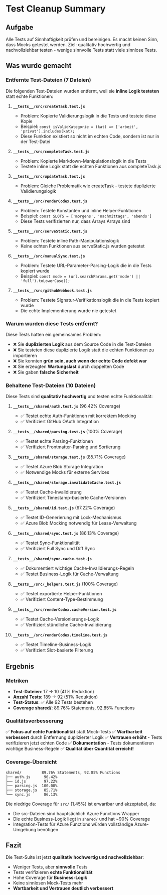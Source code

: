 # Test Cleanup Summary

## Aufgabe
Alle Tests auf Sinnhaftigkeit prüfen und bereinigen. Es macht keinen Sinn, dass Mocks getestet werden. Ziel: qualitativ hochwertig und nachvollziehbar testen - wenige sinnvolle Tests statt viele sinnlose Tests.

## Was wurde gemacht

### Entfernte Test-Dateien (7 Dateien)
Die folgenden Test-Dateien wurden entfernt, weil sie **inline Logik testeten** statt echte Funktionen:

1. **`__tests__/src/createTask.test.js`**
   - Problem: Kopierte Validierungslogik in die Tests und testete diese Kopie
   - Beispiel: `const isValidKategorie = (kat) => ['arbeit', 'privat'].includes(kat);`
   - Diese Funktion existiert so nicht im echten Code, sondern ist nur in der Test-Datei

2. **`__tests__/src/completeTask.test.js`**
   - Problem: Kopierte Markdown-Manipulationslogik in die Tests
   - Testete inline Logik statt die echten Funktionen aus completeTask.js

3. **`__tests__/src/updateTask.test.js`**
   - Problem: Gleiche Problematik wie createTask - testete duplizierte Validierungslogik

4. **`__tests__/src/renderCodex.test.js`**
   - Problem: Testete Konstanten und inline Helper-Funktionen
   - Beispiel: `const SLOTS = ['morgens', 'nachmittags', 'abends']`
   - Diese Tests verifizierten nur, dass Arrays Arrays sind

5. **`__tests__/src/serveStatic.test.js`**
   - Problem: Testete inline Path-Manipulationslogik
   - Keine echten Funktionen aus serveStatic.js wurden getestet

6. **`__tests__/src/manualSync.test.js`**
   - Problem: Testete URL-Parameter-Parsing-Logik die in die Tests kopiert wurde
   - Beispiel: `const mode = (url.searchParams.get('mode') || 'full').toLowerCase();`

7. **`__tests__/src/githubWebhook.test.js`**
   - Problem: Testete Signatur-Verifikationslogik die in die Tests kopiert wurde
   - Die echte Implementierung wurde nie getestet

### Warum wurden diese Tests entfernt?

Diese Tests hatten ein gemeinsames Problem:
- ❌ Sie **duplizierten Logik** aus dem Source Code in die Test-Dateien
- ❌ Sie testeten diese duplizierte Logik statt die echten Funktionen zu importieren
- ❌ Sie konnten **grün sein, auch wenn der echte Code defekt war**
- ❌ Sie erzeugten **Wartungslast** durch doppelten Code
- ❌ Sie gaben **falsche Sicherheit**

### Behaltene Test-Dateien (10 Dateien)
Diese Tests sind **qualitativ hochwertig** und testen echte Funktionalität:

1. **`__tests__/shared/auth.test.js`** (96.42% Coverage)
   - ✅ Testet echte Auth-Funktionen mit korrektem Mocking
   - ✅ Verifiziert GitHub OAuth Integration

2. **`__tests__/shared/parsing.test.js`** (100% Coverage)
   - ✅ Testet echte Parsing-Funktionen
   - ✅ Verifiziert Frontmatter-Parsing und Sortierung

3. **`__tests__/shared/storage.test.js`** (85.71% Coverage)
   - ✅ Testet Azure Blob Storage Integration
   - ✅ Notwendige Mocks für externe Services

4. **`__tests__/shared/storage.invalidateCache.test.js`**
   - ✅ Testet Cache-Invalidierung
   - ✅ Verifiziert Timestamp-basierte Cache-Versionen

5. **`__tests__/shared/id.test.js`** (97.22% Coverage)
   - ✅ Testet ID-Generierung mit Lock-Mechanismus
   - ✅ Azure Blob Mocking notwendig für Lease-Verwaltung

6. **`__tests__/shared/sync.test.js`** (86.13% Coverage)
   - ✅ Testet Sync-Funktionalität
   - ✅ Verifiziert Full Sync und Diff Sync

7. **`__tests__/shared/sync.cache.test.js`**
   - ✅ Dokumentiert wichtige Cache-Invalidierungs-Regeln
   - ✅ Testet Business-Logik für Cache-Verwaltung

8. **`__tests__/src/_helpers.test.js`** (100% Coverage)
   - ✅ Testet exportierte Helper-Funktionen
   - ✅ Verifiziert Content-Type-Bestimmung

9. **`__tests__/src/renderCodex.cacheVersion.test.js`**
   - ✅ Testet Cache-Versionierungs-Logik
   - ✅ Verifiziert stündliche Cache-Invalidierung

10. **`__tests__/src/renderCodex.timeline.test.js`**
    - ✅ Testet Timeline-Business-Logik
    - ✅ Verifiziert Slot-basierte Filterung

## Ergebnis

### Metriken
- **Test-Dateien**: 17 → 10 (41% Reduktion)
- **Anzahl Tests**: 189 → 92 (51% Reduktion)
- **Test-Status**: ✅ Alle 92 Tests bestehen
- **Coverage shared/**: 89.76% Statements, 92.85% Functions

### Qualitätsverbesserung
✅ **Fokus auf echte Funktionalität** statt Mock-Tests
✅ **Wartbarkeit verbessert** durch Entfernung duplizierter Logik
✅ **Vertrauen erhöht** - Tests verifizieren jetzt echten Code
✅ **Dokumentation** - Tests dokumentieren wichtige Business-Regeln
✅ **Qualität über Quantität erreicht!**

### Coverage-Übersicht
```
shared/         89.76% Statements, 92.85% Functions
├── auth.js      96.42% 
├── id.js        97.22%
├── parsing.js  100.00%
├── storage.js   85.71%
└── sync.js      86.13%
```

Die niedrige Coverage für `src/` (1.45%) ist erwartbar und akzeptabel, da:
- Die src-Dateien sind hauptsächlich Azure Functions Wrapper
- Die echte Business-Logik liegt in `shared/` und hat ~90% Coverage
- Integration-Tests für Azure Functions würden vollständige Azure-Umgebung benötigen

## Fazit

Die Test-Suite ist jetzt **qualitativ hochwertig und nachvollziehbar**:
- Weniger Tests, aber **sinnvolle** Tests
- Tests verifizieren **echte Funktionalität**
- Hohe Coverage für **Business-Logik**
- Keine sinnlosen Mock-Tests mehr
- **Wartbarkeit und Vertrauen deutlich verbessert**
